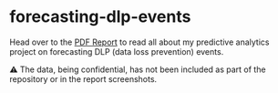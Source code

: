 # forecasting-dlp-events
 
Head over to the [PDF Report](/DLP%20Events%20Forecasting.pdf) to read all about my predictive analytics project on forecasting DLP (data loss prevention) events. 

:warning: The data, being confidential, has not been included as part of the repository or in the report screenshots. 
